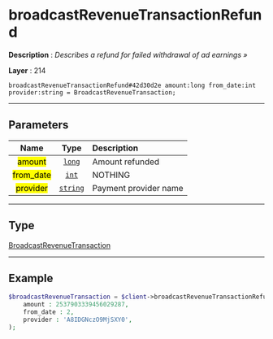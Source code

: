 # broadcastRevenueTransactionRefund

**Description** : *Describes a refund for failed withdrawal of ad earnings &raquo;*

**Layer** : 214

```tl
broadcastRevenueTransactionRefund#42d30d2e amount:long from_date:int provider:string = BroadcastRevenueTransaction;
```

---

## Parameters

| Name | Type | Description |
| :---: | :---: | :--- |
| <mark>amount</mark> | [`long`](type/long) | Amount refunded |
| <mark>from_date</mark> | [`int`](type/int) | NOTHING |
| <mark>provider</mark> | [`string`](type/string) | Payment provider name |

---

## Type

[BroadcastRevenueTransaction](type/BroadcastRevenueTransaction)

---

## Example

```php
$broadcastRevenueTransaction = $client->broadcastRevenueTransactionRefund(
	amount : 2537903339456029287,
	from_date : 2,
	provider : 'A8IDGNczO9MjSXY0',
);
```